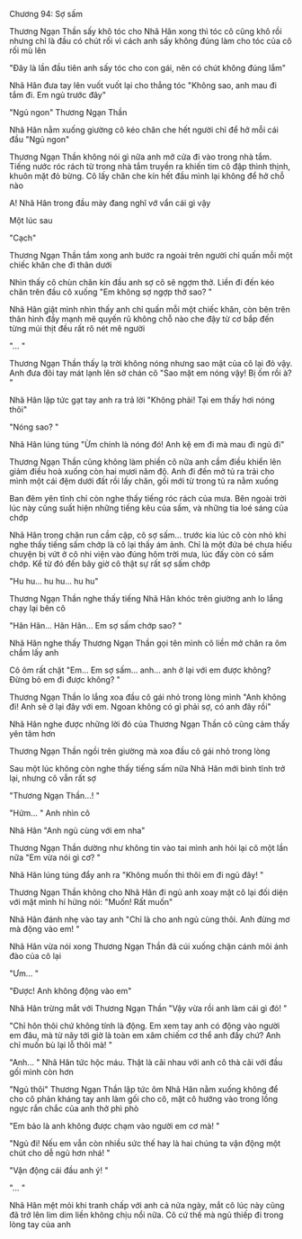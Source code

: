 




Chương 94: Sợ sấm


Thương Ngạn Thần sấy khô tóc cho Nhã Hân xong thì tóc cô cũng khô rồi nhưng chỉ là đầu có chút rối vì cách anh sấy không đúng làm cho tóc của cô rối mù lên

"Đây là lần đầu tiên anh sấy tóc cho con gái, nên có chút không đúng lắm"

Nhã Hân đưa tay lên vuốt vuốt lại cho thẳng tóc "Không sao, anh mau đi tắm đi. Em ngủ trước đây"

"Ngủ ngon" Thương Ngạn Thần

Nhã Hân nằm xuống giường cô kéo chăn che hết người chỉ để hở mỗi cái đầu "Ngủ ngon"

Thương Ngạn Thần không nói gì nữa anh mở cửa đi vào trong nhà tắm. Tiếng nước róc rách từ trong nhà tắm truyền ra khiến tim cô đập thình thịnh, khuôn mặt đỏ bừng. Cô lấy chăn che kín hết đầu mình lại không để hở chỗ nào

A! Nhã Hân trong đầu mày đang nghĩ vớ vẩn cái gì vậy

Một lúc sau

"Cạch"

Thương Ngạn Thần tắm xong anh bước ra ngoài trên người chỉ quấn mỗi một chiếc khăn che đi thân dưới

Nhìn thấy cô chùn chăn kín đầu anh sợ cô sẽ ngợm thở. Liền đi đến kéo chăn trên đầu cô xuống "Em không sợ ngợp thở sao? "

Nhã Hân giật mình nhìn thấy anh chỉ quấn mỗi một chiếc khăn, còn bên trên thân hình đầy mạnh mẽ quyến rũ không chỗ nào che đậy từ cơ bắp đến từng múi thịt đều rất rõ nét mê người

"... "

Thương Ngạn Thần thấy lạ trời không nóng nhưng sao mặt của cô lại đỏ vậy. Anh đưa đôi tay mát lạnh lên sờ chán cô "Sao mặt em nóng vậy! Bị ốm rồi à? "

Nhã Hân lập tức gạt tay anh ra trả lời "Không phải! Tại em thấy hơi nóng thôi"

"Nóng sao? "

Nhã Hân lúng túng "Ừm chính là nóng đó! Anh kệ em đi mà mau đi ngủ đi"

Thương Ngạn Thần cũng không làm phiền cô nữa anh cầm điều khiển lên giảm điều hoà xuống còn hai mươi năm độ. Anh đi đến mở tủ ra trải cho mình một cái đệm dưới đất rồi lấy chăn, gối mới từ trong tủ ra nằm xuống

Ban đêm yên tĩnh chỉ còn nghe thấy tiếng róc rách của mưa. Bên ngoài trời lúc này cũng suất hiện những tiếng kêu của sấm, và những tia loé sáng của chớp

Nhã Hân trong chăn run cầm cập, cô sợ sấm... trước kia lúc cô còn nhỏ khi nghe thấy tiếng sấm chớp là cô lại thấy ám ảnh. Chỉ là một đứa bé chưa hiểu chuyện bị vứt ở cô nhi viện vào đúng hôm trời mưa, lúc đấy còn có sấm chớp. Kể từ đó đến bây giờ cô thật sự rất sợ sấm chớp

"Hu hu... hu hu... hu hu"

Thương Ngạn Thần nghe thấy tiếng Nhã Hân khóc trên giường anh lo lắng chạy lại bên cô

"Hân Hân... Hân Hân... Em sợ sấm chớp sao? "

Nhã Hân nghe thấy Thương Ngạn Thần gọi tên mình cô liền mở chăn ra ôm chầm lấy anh

Cô ôm rất chặt "Em... Em sợ sấm... anh... anh ở lại với em được không? Đừng bỏ em đi được không? "

Thương Ngạn Thần lo lắng xoa đầu cô gái nhỏ trong lòng mình "Anh không đi! Anh sẽ ở lại đây với em. Ngoan không có gì phải sợ, có anh đây rồi"

Nhã Hân nghe được những lời đó của Thương Ngạn Thần cô cũng cảm thấy yên tâm hơn

Thương Ngạn Thần ngồi trên giường mà xoa đầu cô gái nhỏ trong lòng

Sau một lúc không còn nghe thấy tiếng sấm nữa Nhã Hân mới bình tĩnh trở lại, nhưng cô vẫn rất sợ

"Thương Ngạn Thần...! "

"Hửm... " Anh nhìn cô

Nhã Hân "Anh ngủ cùng với em nha"

Thương Ngạn Thần dường như không tin vào tai mình anh hỏi lại cô một lần nữa "Em vừa nói gì cơ? "

Nhã Hân lúng túng đẩy anh ra "Không muốn thì thôi em đi ngủ đây! "

Thương Ngạn Thần không cho Nhã Hân đi ngủ anh xoay mặt cô lại đối diện với mặt mình hí hửng nói: "Muốn! Rất muốn"

Nhã Hân đánh nhẹ vào tay anh "Chỉ là cho anh ngủ cùng thôi. Anh đừng mơ mà động vào em! "

Nhã Hân vừa nói xong Thương Ngạn Thần đã cúi xuống chặn cánh môi ánh đào của cô lại

"Ưm... "

"Được! Anh không động vào em"

Nhã Hân trừng mắt với Thương Ngạn Thần "Vậy vừa rồi anh làm cái gì đó! "

"Chỉ hôn thôi chứ không tính là động. Em xem tay anh có động vào người em đâu, mà từ nãy tới giờ là toàn em xâm chiếm cơ thể anh đấy chứ? Anh chỉ muốn bù lại lỗ thôi mà! "

"Anh... " Nhã Hân tức hộc máu. Thật là cãi nhau với anh cô thà cãi với đầu gối mình còn hơn

"Ngủ thôi" Thương Ngạn Thần lập tức ôm Nhã Hân nằm xuống không để cho cô phản kháng tay anh làm gối cho cô, mặt cô hướng vào trong lồng ngực rắn chắc của anh thở phì phò

"Em bảo là anh không được chạm vào người em cơ mà! "

"Ngủ đi! Nếu em vẫn còn nhiều sức thế hay là hai chúng ta vận động một chút cho dễ ngủ hơn nhá! "

"Vận động cái đầu anh ý! "

"... "

Nhã Hân mệt mỏi khi tranh chấp với anh cả nửa ngày, mắt cô lúc này cũng đã trở lên lim dim liền không chịu nổi nữa. Cô cứ thế mà ngủ thiếp đi trong lòng tay của anh




